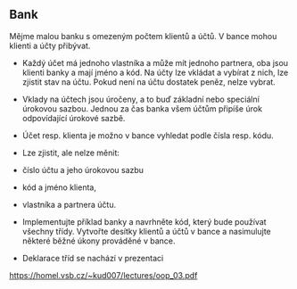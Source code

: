 
## Bank

Mějme malou banku s omezeným počtem klientů a účtů. V bance mohou klienti a účty přibývat.

- Každý účet má jednoho vlastníka a může mít jednoho partnera, oba jsou klienti banky a mají jméno a kód. Na
účty lze vkládat a vybírat z nich, lze zjistit stav na účtu. Pokud není na účtu dostatek peněz, nelze vybrat.
- Vklady na účtech jsou úročeny, a to buď základní nebo speciální úrokovou sazbou. Jednou za čas banka všem
účtům připíše úrok odpovídající úrokové sazbě.
- Účet resp. klienta je možno v bance vyhledat podle čísla resp. kódu.
- Lze zjistit, ale nelze měnit:
- číslo účtu a jeho úrokovou sazbu
- kód a jméno klienta,
- vlastníka a partnera účtu.


- Implementujte příklad banky a navrhněte kód,
který bude používat všechny třídy. Vytvořte desítky
klientů a účtů v bance a nasimulujte některé běžné
úkony prováděné v bance.
- Deklarace tříd se nachází v prezentaci

https://homel.vsb.cz/~kud007/lectures/oop_03.pdf
